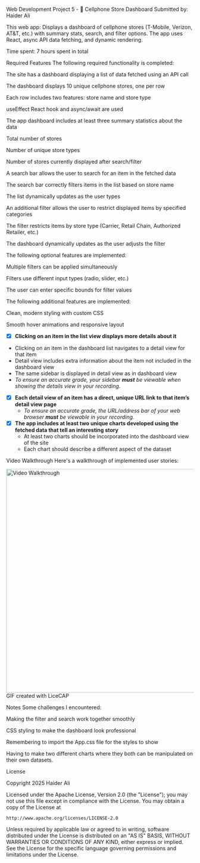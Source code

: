Web Development Project 5 - 📱 Cellphone Store Dashboard
Submitted by: Haider Ali

This web app: Displays a dashboard of cellphone stores (T-Mobile, Verizon, AT&T, etc.) with summary stats, search, and filter options. The app uses React, async API data fetching, and dynamic rendering.

Time spent: 7 hours spent in total

Required Features
The following required functionality is completed:

 The site has a dashboard displaying a list of data fetched using an API call

The dashboard displays 10 unique cellphone stores, one per row

Each row includes two features: store name and store type

 useEffect React hook and async/await are used

 The app dashboard includes at least three summary statistics about the data

Total number of stores

Number of unique store types

Number of stores currently displayed after search/filter

 A search bar allows the user to search for an item in the fetched data

The search bar correctly filters items in the list based on store name

The list dynamically updates as the user types

 An additional filter allows the user to restrict displayed items by specified categories

The filter restricts items by store type (Carrier, Retail Chain, Authorized Retailer, etc.)

The dashboard dynamically updates as the user adjusts the filter

The following optional features are implemented:

 Multiple filters can be applied simultaneously

 Filters use different input types (radio, slider, etc.)

 The user can enter specific bounds for filter values

The following additional features are implemented:

 Clean, modern styling with custom CSS

 Smooth hover animations and responsive layout
 - [X] **Clicking on an item in the list view displays more details about it**
  - Clicking on an item in the dashboard list navigates to a detail view for that item
  - Detail view includes extra information about the item not included in the dashboard view
  - The same sidebar is displayed in detail view as in dashboard view
  - *To ensure an accurate grade, your sidebar **must** be viewable when showing the details view in your recording.*
- [X] **Each detail view of an item has a direct, unique URL link to that item’s detail view page**
  -  *To ensure an accurate grade, the URL/address bar of your web browser **must** be viewable in your recording.*
- [X] **The app includes at least two unique charts developed using the fetched data that tell an interesting story**
  - At least two charts should be incorporated into the dashboard view of the site
  - Each chart should describe a different aspect of the dataset

Video Walkthrough
Here's a walkthrough of implemented user stories:

<img src="./web102datav1.gif" title="Video Walkthrough" width="600" alt="Video Walkthrough" />
GIF created with LiceCAP

Notes
Some challenges I encountered:

Making the filter and search work together smoothly

CSS styling to make the dashboard look professional

Remembering to import the App.css file for the styles to show

Having to make two different charts where they both can be manipulated on their own datasets.

License

Copyright 2025 Haider Ali

Licensed under the Apache License, Version 2.0 (the "License");
you may not use this file except in compliance with the License.
You may obtain a copy of the License at

    http://www.apache.org/licenses/LICENSE-2.0

Unless required by applicable law or agreed to in writing, software
distributed under the License is distributed on an "AS IS" BASIS,
WITHOUT WARRANTIES OR CONDITIONS OF ANY KIND, either express or implied.
See the License for the specific language governing permissions and
limitations under the License.
